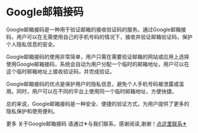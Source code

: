 # Google邮箱接码

Google邮箱接码是一种用于验证邮箱的接收验证码的服务。通过Google邮箱接码，用户可以在无需使用自己的手机号码的情况下，接收并验证邮箱验证码，保护个人隐私信息的安全。

Google邮箱接码的使用非常简单，用户只需在需要验证邮箱的网站或应用上选择使用Google邮箱接码，系统会自动为用户分配一个临时的邮箱地址，用户可以在这个临时邮箱地址上接收验证码，并完成验证。

Google邮箱接码的优点是保护用户的隐私信息，避免个人手机号码被泄露或滥用。同时，用户可以在不同的平台上使用同一个临时邮箱地址，方便快捷。

总的来说，Google邮箱接码是一种安全、便捷的验证方式，为用户提供了更多的隐私保护和使用便利。

更多 关于Google邮箱接码 请通过✈与我们联系，感谢阅读,谢谢！[点这里联系✈](https://acc.k02.cc)